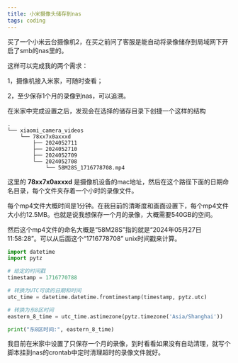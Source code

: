 ```yaml
---
title: 小米摄像头储存到nas
tags: coding
---
```


买了一个小米云台摄像机2，在买之前问了客服是能自动将录像储存到局域网下开启了smb的nas里的。

这样可以完成我的两个需求：

1，摄像机接入米家，可随时查看；

2，至少保存1个月的录像到nas，可以追溯。

在米家中完成设置之后，发现会在选择的储存目录下创捷一个这样的结构

```
.
└── xiaomi_camera_videos
	└── 78xx7x0axxxd
		├── 2024052711
		├── 2024052710
		├── 2024052709
		└── 2024052708
			└── 58M28S_1716778708.mp4
```

这里的 **78xx7x0axxxd** 是摄像机设备的mac地址，然后在这个路径下面的日期命名目录，每个文件夹存着一个小时的录像文件。

每个mp4文件大概时间是1分钟。在我目前的清晰度和画面设置下，每个mp4文件大小约12.5MB。也就是说我想保存一个月的录像，大概需要540GB的空间。

然后这个mp4文件的命名大概是“58M28S”指的就是“2024年05月27日 11:58:28”。可以从后面这个“1716778708” unix时间戳来计算。


```python
import datetime
import pytz

# 给定的时间戳
timestamp = 1716770788

# 转换为UTC可读的日期和时间
utc_time = datetime.datetime.fromtimestamp(timestamp, pytz.utc)

# 转换为东8区时间
eastern_8_time = utc_time.astimezone(pytz.timezone('Asia/Shanghai'))

print("东8区时间:", eastern_8_time)
```

我目前在米家中设置了只保存一个月的录像，到时看看如果没有自动清理，就写个脚本挂到nas的crontab中定时清理超时的录像文件就好。
